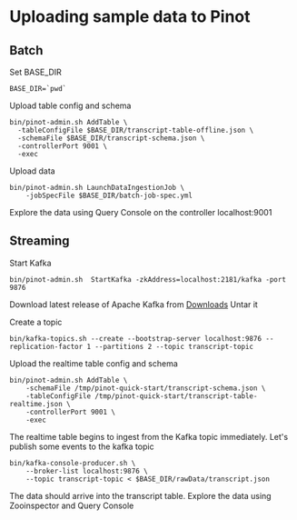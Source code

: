 # Uploading sample data to Pinot

## Batch
 
Set BASE_DIR
```
BASE_DIR=`pwd`
```

Upload table config and schema
```
bin/pinot-admin.sh AddTable \
  -tableConfigFile $BASE_DIR/transcript-table-offline.json \
  -schemaFile $BASE_DIR/transcript-schema.json \
  -controllerPort 9001 \
  -exec
```

Upload data
```
bin/pinot-admin.sh LaunchDataIngestionJob \
    -jobSpecFile $BASE_DIR/batch-job-spec.yml
```

Explore the data using Query Console on the controller localhost:9001

## Streaming

Start Kafka
```
bin/pinot-admin.sh  StartKafka -zkAddress=localhost:2181/kafka -port 9876
```

Download latest release of Apache Kafka from [Downloads](https://kafka.apache.org/quickstart#quickstart_download)
Untar it

Create a topic
```
bin/kafka-topics.sh --create --bootstrap-server localhost:9876 --replication-factor 1 --partitions 2 --topic transcript-topic
```

Upload the realtime table config and schema
```
bin/pinot-admin.sh AddTable \
    -schemaFile /tmp/pinot-quick-start/transcript-schema.json \
    -tableConfigFile /tmp/pinot-quick-start/transcript-table-realtime.json \
    -controllerPort 9001 \   
    -exec
```

The realtime table begins to ingest from the Kafka topic immediately. Let's publish some events to the kafka topic
```
bin/kafka-console-producer.sh \
    --broker-list localhost:9876 \
    --topic transcript-topic < $BASE_DIR/rawData/transcript.json
```

The  data should arrive into the transcript table. Explore the data using Zooinspector and Query Console




